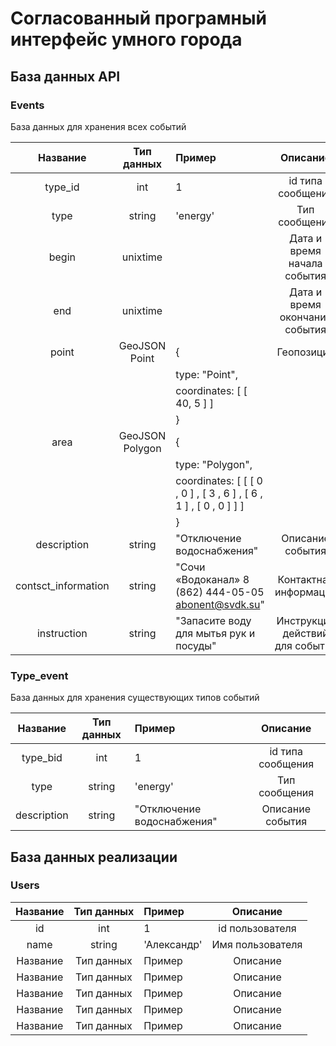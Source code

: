 # Согласованный програмный интерфейс умного города

## База данных API

### Events

База данных для хранения всех событий

|  Название           | Тип данных           | Пример                                                               | Описание                                           |
|:-------------------:|:--------------------:|:-------------------------------------------------------------------- |:--------------------------------------------------:|
| type_id             | int                  | 1                                                                    | id типа сообщения                                  |
| type                | string               | 'energy'                                                             | Тип сообщения                                      |
| begin               | unixtime             |                                                                      | Дата и время начала события                        |
| end                 | unixtime             |                                                                      | Дата и время окончания события                     |
| point               | GeoJSON Point        | {                                                                    | Геопозиция                                         |
|                     |                      |  type: "Point",                                                      |                                                    |
|                     |                      |  coordinates: [ [ 40, 5 ] ]                                          |                                                    |
|                     |                      | }                                                                    |                                                    |
| area                | GeoJSON Polygon      | {                                                                    |                                                    |
|                     |                      |  type: "Polygon",                                                    |                                                    |
|                     |                      |  coordinates: [ [ [ 0 , 0 ] , [ 3 , 6 ] , [ 6 , 1 ] , [ 0 , 0  ] ] ] |                                                    |
|                     |                      | }                                                                    |                                                    |
| description         | string               | "Отключение водоснабжения"                                           | Описание события                                   |
| contsct_information | string               | "Сочи «Водоканал»  8 (862) 444-05-05 abonent@svdk.su"                | Контактная информация                              |
| instruction         | string               | "Запасите воду для мытья рук и посуды"                               | Инструкция действий для события                    |

### Type_event

База данных для хранения существующих типов событий

|  Название           | Тип данных           | Пример                                                               | Описание                                           |
|:-------------------:|:--------------------:|:-------------------------------------------------------------------- |:--------------------------------------------------:|
| type_bid            | int                  | 1                                                                    | id типа сообщения                                  |
| type                | string               | 'energy'                                                             | Тип сообщения                                      |
| description         | string               | "Отключение водоснабжения"                                           | Описание события                                   |

## База данных реализации

### Users

|  Название           | Тип данных           | Пример                                                               | Описание                                           |
|:-------------------:|:--------------------:|:-------------------------------------------------------------------- |:--------------------------------------------------:|
| id                  | int                  | 1                                                                    | id пользователя                                    |
| name                | string               | 'Александр'                                                          | Имя пользователя                                   |
|  Название           | Тип данных           | Пример                                                               | Описание                                           |
|  Название           | Тип данных           | Пример                                                               | Описание                                           |
|  Название           | Тип данных           | Пример                                                               | Описание                                           |
|  Название           | Тип данных           | Пример                                                               | Описание                                           |
|  Название           | Тип данных           | Пример                                                               | Описание                                           |